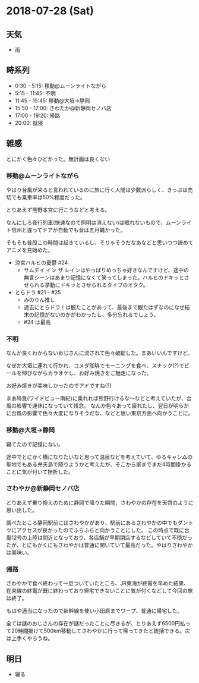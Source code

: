 # 2018-07-28 (Sat)

## 天気

- 雨

## 時系列

- 0:30 - 5:15: 移動@ムーンライトながら
- 5:15 - 11:45: 不明
- 11:45 - 15:45: 移動@大垣->静岡
- 15:50 - 17:00: さわたか@新静岡セノバ店
- 17:00 - 19:20: 帰路
- 20:00: 就寝

## 雑感

とにかく色々ひどかった。無計画は良くない

### 移動@ムーンライトながら

やはり台風が来ると言われているのに旅に行く人間は少数派らしく、きっぷは売切でも乗車率は50%程度だった。

とりあえず熊野本宮に行こうなどと考える。

なんにしろ夜行列車(快速なので照明は消えない)は眠れないもので、ムーンライト信州と違ってドアが自動でも音は五月蝿かった。

そもそも普段この時間は起きているし、そりゃそうだなあなどと思いつつ諦めてアニメを見始めた。

- 涼宮ハルヒの憂鬱 #24
  - サムデイ イン ザ レインはやっぱりめっちゃ好きなんですけど、途中の無言シーンはあまり記憶になくて笑ってしまった。ハルヒのドキッとさせられる挙動にドキッとさせられるタイプのオタク。
- とらドラ #21 - #25
  - みのりん推し
  - 過去にとらドラ！は観たことがあって、最後まで観たはずなのになぜ結末の記憶がないのかがわかったし、多分忘れるでしょう。
  - #24 は最高

### 不明

なんか良くわからないおじさんに流されて色々破綻した。まあいいんですけど。

なぜか大垣に連れて行かれ、コメダ珈琲でモーニングを食べ、スナック(?)でビールを伸びながらカラオケし、お好み焼きをご馳走になった。

お好み焼きが美味しかったのでアドですね(?)

まあ特急(ワイドビュー南紀)に乗れれば熊野行けるな〜などと考えていたが、台風の影響で運休になっていて残念。
なんか色々あって疲れたし、翌日が明らかに台風の影響で色々大変になりそうだな、などと思い東京方面へ向かうことに。

### 移動@大垣->静岡

寝てたので記憶にない。

途中でとにかく横になりたいなと思って温泉などを考えていて、ゆるキャン△の聖地でもある弁天島で降りようかと考えたが、そこから家までまだ4時間掛かることに気が付いて挫折した。

### さわやか@新静岡セノバ店

とりあえず乗り換えのために静岡で降りた瞬間、さわやかの存在を天啓のように思い出した。

調べたところ静岡駅前にはさわやかがあり、駅前にあるさわやかの中でもダントツにアクセスが良かったのでふらふらと向かうことにした。
この時点で既に台風12号の上陸は間近となっており、各店舗が早期閉店するなどしていて不穏だったが、とにもかくにもさわやかは普通に開いていて最高だった。やはりさわやかは美味い。

### 帰路

さわやかで食べ終わって一息ついていたところ、JR東海が終電を早めた結果、在来線の終電が既に終わっており帰宅できないことに気が付くなどして今回の旅は終了。

もはや適当になったので新幹線を使い小田原までワープ、普通に帰宅した。

全ては謎のおじさんの存在が謎だったことに尽きるが、とりあえず6500円払って20時間掛けて500km移動してさわやかに行って帰ってきたと統括できる。次は上手くやろうね。

## 明日

- 寝る
